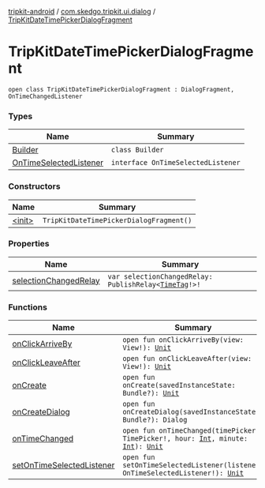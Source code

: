 [tripkit-android](../../index.md) / [com.skedgo.tripkit.ui.dialog](../index.md) / [TripKitDateTimePickerDialogFragment](./index.md)

# TripKitDateTimePickerDialogFragment

`open class TripKitDateTimePickerDialogFragment : DialogFragment, OnTimeChangedListener`

### Types

| Name | Summary |
|---|---|
| [Builder](-builder/index.md) | `class Builder` |
| [OnTimeSelectedListener](-on-time-selected-listener/index.md) | `interface OnTimeSelectedListener` |

### Constructors

| Name | Summary |
|---|---|
| [&lt;init&gt;](-init-.md) | `TripKitDateTimePickerDialogFragment()` |

### Properties

| Name | Summary |
|---|---|
| [selectionChangedRelay](selection-changed-relay.md) | `var selectionChangedRelay: PublishRelay<`[`TimeTag`](../../com.skedgo.android.common.model/-time-tag/index.md)`!>!` |

### Functions

| Name | Summary |
|---|---|
| [onClickArriveBy](on-click-arrive-by.md) | `open fun onClickArriveBy(view: View!): `[`Unit`](https://kotlinlang.org/api/latest/jvm/stdlib/kotlin/-unit/index.html) |
| [onClickLeaveAfter](on-click-leave-after.md) | `open fun onClickLeaveAfter(view: View!): `[`Unit`](https://kotlinlang.org/api/latest/jvm/stdlib/kotlin/-unit/index.html) |
| [onCreate](on-create.md) | `open fun onCreate(savedInstanceState: Bundle?): `[`Unit`](https://kotlinlang.org/api/latest/jvm/stdlib/kotlin/-unit/index.html) |
| [onCreateDialog](on-create-dialog.md) | `open fun onCreateDialog(savedInstanceState: Bundle?): Dialog` |
| [onTimeChanged](on-time-changed.md) | `open fun onTimeChanged(timePicker: TimePicker!, hour: `[`Int`](https://kotlinlang.org/api/latest/jvm/stdlib/kotlin/-int/index.html)`, minute: `[`Int`](https://kotlinlang.org/api/latest/jvm/stdlib/kotlin/-int/index.html)`): `[`Unit`](https://kotlinlang.org/api/latest/jvm/stdlib/kotlin/-unit/index.html) |
| [setOnTimeSelectedListener](set-on-time-selected-listener.md) | `open fun setOnTimeSelectedListener(listener: OnTimeSelectedListener!): `[`Unit`](https://kotlinlang.org/api/latest/jvm/stdlib/kotlin/-unit/index.html) |
